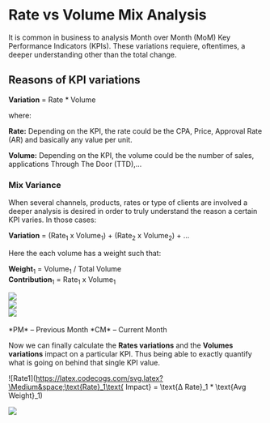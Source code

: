 # Rate vs Volume Mix Analysis

It is common in business to analysis Month over Month (MoM) Key Performance Indicators (KPIs). These variations requiere, oftentimes, a deeper understanding other than the total change.

## Reasons of KPI variations

**Variation** =  Rate * Volume

where:

**Rate:** Depending on the KPI, the rate could be the CPA, Price, Approval Rate (AR) and basically any value per unit.

**Volume:** Depending on the KPI, the volume could be the number of sales, applications Through The Door (TTD),...

### Mix Variance

When several channels, products, rates or type of clients are involved a deeper analysis is desired in order to truly understand the reason a certain KPI varies. In those cases:

**Variation** = (Rate<sub>1</sub> x Volume<sub>1</sub>) + (Rate<sub>2</sub> x Volume<sub>2</sub>) + ...

 Here the each volume has a weight such that:

 **Weight**<sub>1</sub> = Volume<sub>1</sub> / Total Volume  
 **Contribution**<sub>1</sub> = Rate<sub>1</sub> x  Volume<sub>1</sub>

<img src="https://latex.codecogs.com/svg.latex?\text{Weight}_1 = \frac{\text{Volume}_1}{\text{Total Volume}}"/>   
<br>
<img src="https://latex.codecogs.com/svg.latex?\Medium&space;\text{Δ Weight}_1 = \text{Vol}_1@PM - \text{Vol}_1@CM"/>    
<br>
<img src="https://latex.codecogs.com/svg.latex?\Medium&space;\text{Δ Rate}_1 = \text{Rate}_1@PM - \text{Rate}_1@CM"/>  
<br>
<br>
*PM* – Previous Month  
*CM* – Current Month

Now we can finally calculate the **Rates variations** and the **Volumes variations** impact on a particular KPI. Thus being able to exactly quantify what is going on behind that single KPI value.

![Rate1](https://latex.codecogs.com/svg.latex?\Medium&space;\text{Rate}_1\text{ Impact} = \text{Δ Rate}_1 * \text{Avg Weight}_1)

<img src="https://latex.codecogs.com/svg.latex?\Medium&space;\text{Weight}_1\text{ Impact} = \text{Δ Weight}_1 * \text{Avg Rate}_1"/>
